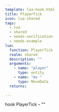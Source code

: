 ```yaml
---
template: lua-hook.html
title: PlayerTick
icon: lua-shared
tags:
  - lua
  - shared
  - needs-verification
  - needs-example
lua:
  function: PlayerTick
  realm: shared
  description: ""
  arguments:
    - name: "player"
      type: entity
    - name: "mv "
      type: MoveData
  returns:
    
---
```


<div class="lua__search__keywords">
hook PlayerTick &#x2013; ""
</div>
